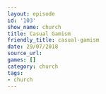 ```yaml
---
layout: episode
id: '103'
show_name: church
title: Casual Gamism
friendly_title: casual-gamism
date: 29/07/2018
source_url: 
games: []
category: church
tags:
- church
---
```

